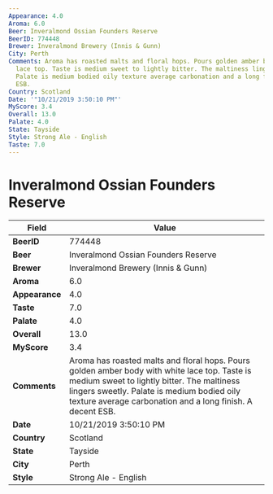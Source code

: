 ```yaml
---
Appearance: 4.0
Aroma: 6.0
Beer: Inveralmond Ossian Founders Reserve
BeerID: 774448
Brewer: Inveralmond Brewery (Innis & Gunn)
City: Perth
Comments: Aroma has roasted malts and floral hops. Pours golden amber body with white
  lace top. Taste is medium sweet to lightly bitter. The maltiness lingers sweetly.
  Palate is medium bodied oily texture average carbonation and a long finish. A decent
  ESB.
Country: Scotland
Date: '"10/21/2019 3:50:10 PM"'
MyScore: 3.4
Overall: 13.0
Palate: 4.0
State: Tayside
Style: Strong Ale - English
Taste: 7.0
---
```


# Inveralmond Ossian Founders Reserve

| Field         | Value |
|---------------|-------|
| **BeerID** | 774448 |
| **Beer** | Inveralmond Ossian Founders Reserve |
| **Brewer** | Inveralmond Brewery (Innis & Gunn) |
| **Aroma** | 6.0 |
| **Appearance** | 4.0 |
| **Taste** | 7.0 |
| **Palate** | 4.0 |
| **Overall** | 13.0 |
| **MyScore** | 3.4 |
| **Comments** | Aroma has roasted malts and floral hops. Pours golden amber body with white lace top. Taste is medium sweet to lightly bitter. The maltiness lingers sweetly. Palate is medium bodied oily texture average carbonation and a long finish. A decent ESB. |
| **Date** | 10/21/2019 3:50:10 PM |
| **Country** | Scotland |
| **State** | Tayside |
| **City** | Perth |
| **Style** | Strong Ale - English |
